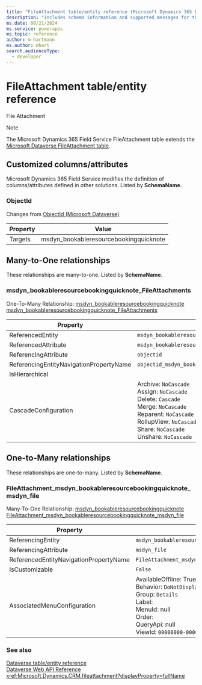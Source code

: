 ```yaml
---
title: "FileAttachment table/entity reference (Microsoft Dynamics 365 Field Service)"
description: "Includes schema information and supported messages for the FileAttachment table/entity with Microsoft Dynamics 365 Field Service."
ms.date: 08/21/2024
ms.service: powerapps
ms.topic: reference
author: m-hartmann
ms.author: mhart
search.audienceType: 
  - developer
---
```


# FileAttachment table/entity reference

File Attachment

> [!NOTE]
> The Microsoft Dynamics 365 Field Service FileAttachment table extends the [Microsoft Dataverse FileAttachment table](/power-apps/developer/data-platform/reference/entities/fileattachment).



## Customized columns/attributes

Microsoft Dynamics 365 Field Service modifies the definition of columns/attributes defined in other solutions. Listed by **SchemaName**.

### <a name="BKMK_ObjectId"></a> ObjectId

Changes from [ObjectId (Microsoft Dataverse)](/power-apps/developer/data-platform/reference/entities/fileattachment#BKMK_ObjectId)

|Property|Value|
|---|---|
|Targets|msdyn_bookableresourcebookingquicknote|


## Many-to-One relationships

These relationships are many-to-one. Listed by **SchemaName**.

### <a name="BKMK_msdyn_bookableresourcebookingquicknote_FileAttachments"></a> msdyn_bookableresourcebookingquicknote_FileAttachments

One-To-Many Relationship: [msdyn_bookableresourcebookingquicknote msdyn_bookableresourcebookingquicknote_FileAttachments](msdyn_bookableresourcebookingquicknote.md#BKMK_msdyn_bookableresourcebookingquicknote_FileAttachments)

|Property|Value|
|---|---|
|ReferencedEntity|`msdyn_bookableresourcebookingquicknote`|
|ReferencedAttribute|`msdyn_bookableresourcebookingquicknoteid`|
|ReferencingAttribute|`objectid`|
|ReferencingEntityNavigationPropertyName|`objectid_msdyn_bookableresourcebookingquicknote`|
|IsHierarchical||
|CascadeConfiguration|Archive: `NoCascade`<br />Assign: `NoCascade`<br />Delete: `Cascade`<br />Merge: `NoCascade`<br />Reparent: `NoCascade`<br />RollupView: `NoCascade`<br />Share: `NoCascade`<br />Unshare: `NoCascade`|


## One-to-Many relationships

These relationships are one-to-many. Listed by **SchemaName**.

### <a name="BKMK_FileAttachment_msdyn_bookableresourcebookingquicknote_msdyn_file"></a> FileAttachment_msdyn_bookableresourcebookingquicknote_msdyn_file

Many-To-One Relationship: [msdyn_bookableresourcebookingquicknote FileAttachment_msdyn_bookableresourcebookingquicknote_msdyn_file](msdyn_bookableresourcebookingquicknote.md#BKMK_FileAttachment_msdyn_bookableresourcebookingquicknote_msdyn_file)

|Property|Value|
|---|---|
|ReferencingEntity|`msdyn_bookableresourcebookingquicknote`|
|ReferencingAttribute|`msdyn_file`|
|ReferencedEntityNavigationPropertyName|`FileAttachment_msdyn_bookableresourcebookingquicknote_msdyn_file`|
|IsCustomizable|`False`|
|AssociatedMenuConfiguration|AvailableOffline: True<br />Behavior: `DoNotDisplay`<br />Group: `Details`<br />Label: <br />MenuId: null<br />Order: <br />QueryApi: null<br />ViewId: `00000000-0000-0000-0000-000000000000`|



### See also

[Dataverse table/entity reference](../about-entity-reference.md)  
[Dataverse Web API Reference](/power-apps/developer/data-platform/webapi/reference/about)   
<xref:Microsoft.Dynamics.CRM.fileattachment?displayProperty=fullName>
